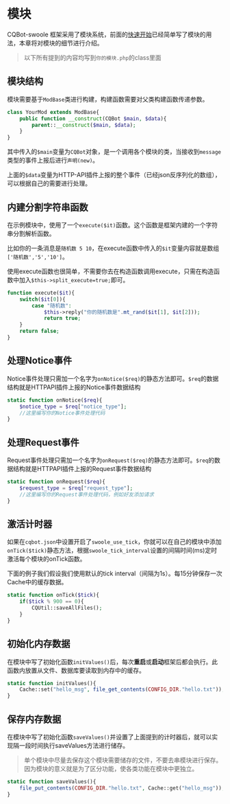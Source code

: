 # 模块

CQBot-swoole 框架采用了模块系统，前面的[快速开始](/docs/quick-start.md)已经简单写了模块的用法，本章将对模块的细节进行介绍。

> 以下所有提到的内容均写到```你的模块.php```的class里面

## 模块结构

模块需要基于```ModBase```类进行构建，构建函数需要对父类构建函数传递参数。
```php
class YourMod extends ModBase{
    public function __construct(CQBot $main, $data){
        parent::__construct($main, $data);
    }
}
```

其中传入的```$main```变量为```CQBot```对象，是一个调用各个模块的类，当接收到```message```类型的事件上报后进行```声明(new)```。

上面的```$data```变量为HTTP-API插件上报的整个事件（已经json反序列化的数组），可以根据自己的需要进行处理。

## 内建分割字符串函数
在示例模块中，使用了一个```execute($it)```函数。这个函数是框架内建的一个字符串分割解析函数。

比如你的一条消息是```随机数 5 10```，在execute函数中传入的```$it```变量内容就是数组```['随机数','5','10']```。

使用execute函数也很简单，不需要你去在构造函数调用execute，只需在构造函数中加入```$this->split_execute=true;```即可。

```php {highlight:['3-5']}
function execute($it){
    switch($it[0]){
        case "随机数":
            $this->reply("你的随机数是".mt_rand($it[1], $it[2]));
            return true;
    }
    return false;
}
```

## 处理Notice事件

Notice事件处理只需加一个名字为```onNotice($req)```的静态方法即可。```$req```的数据结构就是HTTPAPI插件上报的Notice事件数据结构
```php
static function onNotice($req){
    $notice_type = $req["notice_type"];
    //这里编写你的Notice事件处理代码
}
```

## 处理Request事件

Request事件处理只需加一个名字为```onRequest($req)```的静态方法即可。```$req```的数据结构就是HTTPAPI插件上报的Request事件数据结构
```php
static function onRequest($req){
    $request_type = $req["request_type"];
    //这里编写你的Request事件处理代码，例如好友添加请求
}
```

## 激活计时器

如果在```cqbot.json```中设置开启了```swoole_use_tick```，你就可以在自己的模块中添加```onTick($tick)```静态方法，根据```swoole_tick_interval```设置的间隔时间(ms)定时激活每个模块的onTick函数。

下面的例子我们假设我们使用默认的tick interval（间隔为1s）。每15分钟保存一次Cache中的缓存数据。

```php
static function onTick($tick){
    if($tick % 900 == 0){
        CQUtil::saveAllFiles();
    }
}
```

## 初始化内存数据

在模块中写了初始化函数```initValues()```后，每次**重启**或**启动**框架后都会执行。此函数内放置从文件、数据库要读取到内存中的缓存。
```php
static function initValues(){
    Cache::set("hello_msg", file_get_contents(CONFIG_DIR."hello.txt"));
}
```

## 保存内存数据

在模块中写了初始化函数```saveValues()```并设置了上面提到的计时器后，就可以实现隔一段时间执行saveValues方法进行储存。

> 单个模块中尽量去保存这个模块需要储存的文件，不要去串模块进行保存。因为模块的意义就是为了区分功能，使各类功能在模块中更独立。

```php
static function saveValues(){
    file_put_contents(CONFIG_DIR."hello.txt", Cache::get("hello_msg"));
}
```

